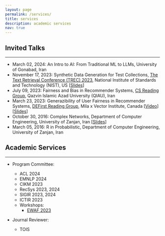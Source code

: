 ```yaml
---
layout: page
permalink: /services/
title: services
description: academic services
nav: true
---
```


<h2>Invited Talks</h2>
<hr>

- <span class="font-weight-bold">March 02, 2024</span>: An Intro to AI: From Traditional ML to LLMs, University of Gonabad, Iran
- <span class="font-weight-bold">November 17, 2023</span>: Synthetic Data Generation for Test Collections, <a href="https://trec.nist.gov/pubs/call2023.html">The Text Retrieval Conference (TREC) 2023</a>, National Institute of Standards and Technology (NIST), US [<a href="#">Slides</a>]
- <span class="font-weight-bold">July 09, 2023</span>: Fairness and Bias in Recommender Systems, <a href="https://sites.google.com/view/cs-reading-group/home">CS Reading Group</a>, Qazvin Islamic Azad University (QIAU), Iran
- <span class="font-weight-bold">March 23, 2023</span>: Generazibility of User Fairness in Recommender Systems, <a href="https://noon-cobbler-caa.notion.site/DEFirst-Reading-Group-23c288b0cdc540aea53bf7960754ba21">DEFirst Reading Group</a>, Mila x Vector Institute, Canada [<a href="https://www.youtube.com/watch?v=k4u5rih4zVM">Video</a>] [<a href="https://www.slideshare.net/SaeedRahmani9/generalizibilityfairness-defirst-reading-group">Slides</a>]
- <span class="font-weight-bold">October 30, 2016</span>: Complex Networks, Department of Computer Engineering, University of Zanjan, Iran [<a href="https://www.slideshare.net/SaeedRahmani9/introduction-to-complex-networks-77679817">Slides</a>]
- <span class="font-weight-bold">March 05, 2016</span>: R in Probabilistic, Department of Computer Engineering, University of Zanjan, Iran

<h2>Academic Services</h2>
<hr>

- Program Committee:
    - ACL 2024
    - EMNLP 2024
    - CIKM 2023
    - RecSys 2023, 2024
    - SIGIR 2023, 2024
    - ICTIR 2023
    - Workshops:
        - <a href="https://sites.google.com/view/ewaf23/">EWAF 2023</a>

- Journal Reviewer:
    - TOIS
